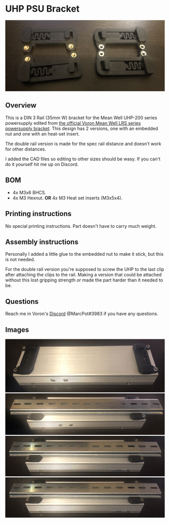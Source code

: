 # UHP PSU Bracket
![All Options](Images/all_tests.JPEG)

## Overview
This is a DIN 3 Rail (35mm W) bracket for the Mean Well UHP-200 series powersupply edited from [the official Voron Mean Well LRS series powersupply bracket](https://github.com/VoronDesign/Voron-2/blob/Voron2.4/STLs/VORON2.4/Electronics_Compartment/DIN_Brackets/lrs_psu_bracket_clip.stl). This design has 2 versions, one with an embedded nut and one with an heat-set insert.

The double rail version is made for the spec rail distance and doesn't work for other distances.

I added the CAD files so editing to other sizes should be wasy. If you can't do it yourself hit me up on Discord.

## BOM
* 4x M3x6 BHCS.
* 4x M3 Hexnut. **OR** 4x M3 Heat set inserts (M3x5x4).

## Printing instructions
No special printing instructions. Part doesn't have to carry much weight.

## Assembly instructions
Personally I added a little glue to the embedded nut to make it stick, but this is not needed.

For the double rail version you're supposed to screw the UHP to the last clip after attaching the clips to the rail.
Making a version that could be attached without this lost gripping strength or made the part harder than it needed to be.

## Questions
Reach me in Voron's [Discord](https://discord.gg/xgXWctB) @MarcPot#3983 if you have any questions.

## Images
![Hexnut](Images/hexnut.JPEG)
![Hexnut with rail](Images/hexnut_rail.JPEG)
![Insert](Images/insert_rail.JPEG)
![Insert with Rail](Images/insert_rail.JPEG)
